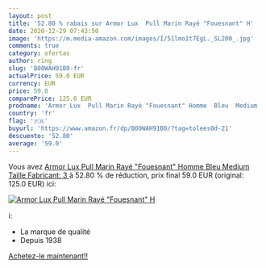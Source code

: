 ```yaml
---
layout: post
title: '52.80 % rabais sur Armor Lux  Pull Marin Rayé "Fouesnant" H'
date: 2020-12-29 07:43:50
image: 'https://m.media-amazon.com/images/I/51lmo1t7EgL._SL200_.jpg'
comments: true
category: ofertas
author: ring
slug: 'B00WAH91B0-fr'
actualPrice: 59.0 EUR
currency: EUR
price: 59.0
comparePrice: 125.0 EUR
prodname: 'Armor Lux  Pull Marin Rayé "Fouesnant" Homme  Bleu  Medium  Taille Fabricant: 3 '
country: 'fr'
flag: '🇫🇷'
buyurl: 'https://www.amazon.fr/dp/B00WAH91B0/?tag=tolees0d-21'
descuento: '52.80'
average: '59.0'
---
```


Vous avez [Armor Lux  Pull Marin Rayé "Fouesnant" Homme  Bleu  Medium  Taille Fabricant: 3 ](https://www.amazon.fr/dp/B00WAH91B0/?tag=tolees0d-21)  à  52.80 % de réduction, prix final  59.0 EUR (original: 125.0 EUR) ici:

[![Armor Lux  Pull Marin Rayé "Fouesnant" H](https://m.media-amazon.com/images/I/51lmo1t7EgL._SL200_.jpg)](https://www.amazon.fr/dp/B00WAH91B0/?tag=tolees0d-21)

ℹ️:

- La marque de qualité
- Depuis 1938

[Achetez-le maintenant!!](https://www.amazon.fr/dp/B00WAH91B0/?tag=tolees0d-21)
